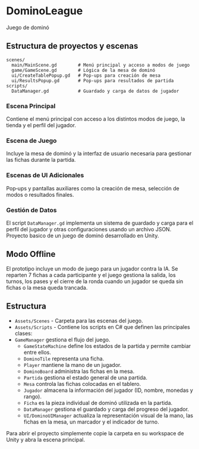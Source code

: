 # DominoLeague


Juego de dominó

## Estructura de proyectos y escenas

```
scenes/
  main/MainScene.gd        # Menú principal y acceso a modos de juego
  game/GameScene.gd        # Lógica de la mesa de dominó
  ui/CreateTablePopup.gd   # Pop‑ups para creación de mesa
  ui/ResultsPopup.gd       # Pop‑ups para resultados de partida
scripts/
  DataManager.gd           # Guardado y carga de datos de jugador
```

### Escena Principal
Contiene el menú principal con acceso a los distintos modos de juego, la tienda y el perfil del jugador.

### Escena de Juego
Incluye la mesa de dominó y la interfaz de usuario necesaria para gestionar las fichas durante la partida.

### Escenas de UI Adicionales
Pop‑ups y pantallas auxiliares como la creación de mesa, selección de modos o resultados finales.

### Gestión de Datos
El script `DataManager.gd` implementa un sistema de guardado y carga para el perfil del jugador y otras configuraciones usando un archivo JSON.
Proyecto basico de un juego de dominó desarrollado en Unity.

## Modo Offline
El prototipo incluye un modo de juego para un jugador contra la
IA. Se reparten 7 fichas a cada participante y el juego gestiona
la salida, los turnos, los pases y el cierre de la ronda cuando
un jugador se queda sin fichas o la mesa queda trancada.

## Estructura

- `Assets/Scenes` - Carpeta para las escenas del juego.
- `Assets/Scripts` - Contiene los scripts en C# que definen las principales clases:
- `GameManager` gestiona el flujo del juego.
  - `GameStateMachine` define los estados de la partida y permite cambiar entre ellos.
  - `DominoTile` representa una ficha.
  - `Player` mantiene la mano de un jugador.
  - `DominoBoard` administra las fichas en la mesa.
  - `Partida` gestiona el estado general de una partida.
  - `Mesa` controla las fichas colocadas en el tablero.
  - `Jugador` almacena la información del jugador (ID, nombre, monedas y rango).
  - `Ficha` es la pieza individual de dominó utilizada en la partida.
  - `DataManager` gestiona el guardado y carga del progreso del jugador.
  - `UI/DominoUIManager` actualiza la representación visual de la mano,
    las fichas en la mesa, un marcador y el indicador de turno.

Para abrir el proyecto simplemente copie la carpeta en su workspace de Unity y abra la escena principal.

